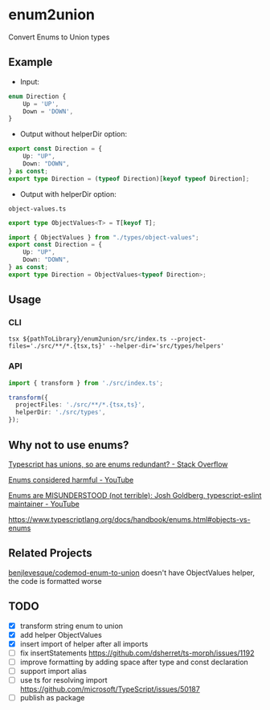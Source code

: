 # enum2union

Convert Enums to Union types

## Example

- Input:
```ts
enum Direction {
    Up = 'UP', 
    Down = 'DOWN',
}
```

- Output without helperDir option:
```ts
export const Direction = {
    Up: "UP",
    Down: "DOWN",
} as const;
export type Direction = (typeof Direction)[keyof typeof Direction];
```

- Output with helperDir option:

`object-values.ts`
```typescript
export type ObjectValues<T> = T[keyof T];
```

```ts
import { ObjectValues } from "./types/object-values";
export const Direction = {
    Up: "UP",
    Down: "DOWN",
} as const;
export type Direction = ObjectValues<typeof Direction>;
```


## Usage

### CLI

```shell
tsx ${pathToLibrary}/enum2union/src/index.ts --project-files='./src/**/*.{tsx,ts}' --helper-dir='src/types/helpers'
```

### API

```ts
import { transform } from './src/index.ts';

transform({
  projectFiles: './src/**/*.{tsx,ts}',
  helperDir: './src/types',
});
```

## Why not to use enums?

[Typescript has unions, so are enums redundant? - Stack Overflow](https://stackoverflow.com/questions/40275832/typescript-has-unions-so-are-enums-redundant/60041791#60041791)

[Enums considered harmful - YouTube](https://www.youtube.com/watch?v=jjMbPt_H3RQ)

[Enums are MISUNDERSTOOD (not terrible): Josh Goldberg, typescript-eslint maintainer - YouTube](https://youtu.be/XTXPKbPcvl4?si=fM0egcwNxVatXDsN&t=1146)

https://www.typescriptlang.org/docs/handbook/enums.html#objects-vs-enums


## Related Projects

[benjlevesque/codemod-enum-to-union](https://github.com/benjlevesque/codemod-enum-to-union) doesn't have ObjectValues helper, the code is formatted worse


## TODO

- [x] transform string enum to union
- [x] add helper ObjectValues<T>
- [x] insert import of helper after all imports
- [ ] fix insertStatements https://github.com/dsherret/ts-morph/issues/1192
- [ ] improve formatting by adding space after type and const declaration
- [ ] support import alias
- [ ] use ts for resolving import https://github.com/microsoft/TypeScript/issues/50187
- [ ] publish as package
